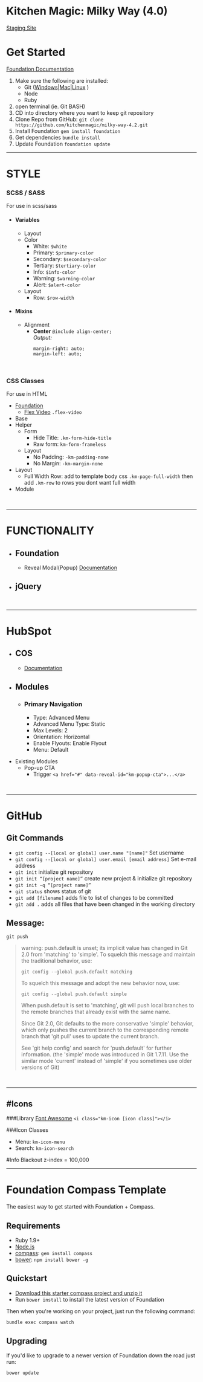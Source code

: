 # Kitchen Magic: Milky Way (4.0)
[Staging Site](http://staging.kitchenmagic.com)

# Get Started
[Foundation Documentation](http://foundation.zurb.com/sites/docs/v/5.5.3/sass.html)
1. Make sure the following are installed:
    - Git ([Windows](https://git-scm.com/download/win)|[Mac](https://git-scm.com/download/mac)|[Linux](https://git-scm.com/download/linux) )
    - Node
    - Ruby
2. open terminal (ie. Git BASH)
3. CD into directory where you want to keep git repository
4. Clone Repo from GitHub: `git clone https://github.com/kitchenmagic/milky-way-4.2.git`
5. Install Foundation `gem install foundation` 
6. Get dependencies `bundle install`
7. Update Foundation `foundation update`





---
# STYLE
### SCSS / SASS
For use in scss/sass
- #### Variables
    + Layout
    + Color
        * White: `$white`
        * Primary: `$primary-color`
        * Secondary: `$secondary-color`
        * Tertiary: `$tertiary-color`
        * Info: `$info-color`
        * Warning: `$warning-color`
        * Alert: `$alert-color`
    + Layout
        * Row: `$row-width`
- #### Mixins
    + Alignment
        * **Center** `@include align-center;` <br/>
            *Output:*
            ``` css:
            margin-right: auto;
            margin-left: auto;
            ```

</br>

### CSS Classes
For use in HTML
- [Foundation](http://foundation.zurb.com/sites/docs/v/5.5.3/)
    + [Flex Video](http://foundation.zurb.com/sites/docs/v/5.5.3/components/flex_video.html) `.flex-video`
- Base
- Helper
    + Form
        * Hide Title: `.km-form-hide-title`
        * Raw form: `km-form-frameless`
    + Layout
        * No Padding: `-km-padding-none`
        * No Margin: `-km-margin-none`
- Layout
    + Full Width Row: add to template body css `.km-page-full-width` then add `.km-row` to rows you dont want full width
- Module

<br>

---
# FUNCTIONALITY
- ## Foundation
    - Reveal Modal(Popup) [Documentation](http://foundation.zurb.com/sites/docs/v/5.5.3/components/reveal.html)
- ## jQuery

<br>

---
# HubSpot
- ## COS 
    + [Documentation](http://designers.hubspot.com/docs)
- ## Modules
    - ### Primary Navigation
        - Type: Advanced Menu
        - Advanced Menu Type: Static
        - Max Levels: 2
        - Orientation: Horizontal
        - Enable Flyouts: Enable Flyout
        - Menu: Default
+ Existing Modules
    * Pop-up CTA
        - Trigger `<a href="#" data-reveal-id="km-popup-cta">...</a>`

<br/>

---
# GitHub
## Git Commands
* `git config --[local or global] user.name "[name]"` Set username
* `git config --[local or global] user.email [email address]` Set e-mail address
* `git init` initialize git repository
* `git init “[project name]”` create new project & initialize git repository
* `git init -q “[project name]”`
* `git status` shows status of git
* `git add [filename]` adds file to list of changes to be committed
* `git add .` adds all files that have been changed in the working directory



Message:
---
`git push` 
> warning: push.default is unset; its implicit value has changed in
Git 2.0 from 'matching' to 'simple'. To squelch this message
and maintain the traditional behavior, use:
>
> `git config --global push.default matching`
>
> To squelch this message and adopt the new behavior now, use:
>
> `git config --global push.default simple`
>
> When push.default is set to 'matching', git will push local branches
to the remote branches that already exist with the same name.
>
> Since Git 2.0, Git defaults to the more conservative 'simple'
behavior, which only pushes the current branch to the corresponding
remote branch that 'git pull' uses to update the current branch.
>
> See 'git help config' and search for 'push.default' for further information.
(the 'simple' mode was introduced in Git 1.7.11. Use the similar mode
'current' instead of 'simple' if you sometimes use older versions of Git)
<br/>

---


#Icons
---
###Library
[Font Awesome](https://fortawesome.github.io/Font-Awesome/)
`<i class="km-icon [icon class]"></i>`

###Icon Classes
- Menu: `km-icon-menu`
- Search: `km-icon-search`


#Info
Blackout z-index = 100,000




---
# Foundation Compass Template

The easiest way to get started with Foundation + Compass.

## Requirements

  * Ruby 1.9+
  * [Node.js](http://nodejs.org)
  * [compass](http://compass-style.org/): `gem install compass`
  * [bower](http://bower.io): `npm install bower -g`

## Quickstart

  * [Download this starter compass project and unzip it](https://github.com/zurb/foundation-compass-template/archive/master.zip)
  * Run `bower install` to install the latest version of Foundation
  
Then when you're working on your project, just run the following command:

```bash
bundle exec compass watch
```

## Upgrading

If you'd like to upgrade to a newer version of Foundation down the road just run:

```bash
bower update
```